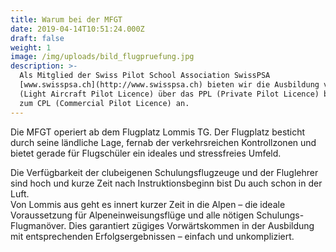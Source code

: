 ```yaml
---
title: Warum bei der MFGT
date: 2019-04-14T10:51:24.000Z
draft: false
weight: 1
image: /img/uploads/bild_flugpruefung.jpg
description: >-
  Als Mitglied der Swiss Pilot School Association SwissPSA
  [www.swisspsa.ch](http://www.swisspsa.ch) bieten wir die Ausbildung vom LAPL
  (Light Aircraft Pilot Licence) über das PPL (Private Pilot Licence) bis hin
  zum CPL (Commercial Pilot Licence) an.
---
```

Die MFGT operiert ab dem Flugplatz Lommis TG. Der Flugplatz besticht durch seine ländliche Lage, fernab der verkehrsreichen Kontrollzonen und bietet gerade für Flugschüler ein ideales und stressfreies Umfeld. 

Die Verfügbarkeit der clubeigenen Schulungsflugzeuge und der Fluglehrer sind hoch und kurze Zeit nach Instruktionsbeginn bist Du auch schon in der Luft. \
Von Lommis aus geht es innert kurzer Zeit in die Alpen – die ideale Voraussetzung für Alpeneinweisungsflüge und alle nötigen Schulungs-Flugmanöver. Dies garantiert zügiges Vorwärtskommen in der Ausbildung mit entsprechenden Erfolgsergebnissen – einfach und unkompliziert.
